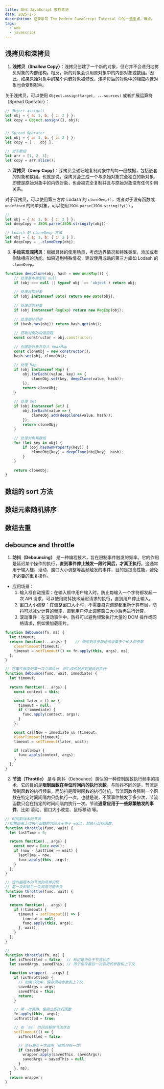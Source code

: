 ```yaml
---
title: 现代 JavaScript 教程笔记
date: 2025-1-5
describtion: 记录学习 The Modern JavaScript Tutorial 中的一些重点，难点。
tags:
  - web
  - javascript
---
```

## 浅拷贝和深拷贝

1. **浅拷贝（Shallow Copy）**：浅拷贝创建了一个新的对象，但它并不会递归地拷贝对象的内部结构。相反，新的对象会引用原对象中的内部对象或数组。因此，如果原始对象中的某个内嵌对象被修改，浅拷贝后的对象中的相应内嵌对象也会受到影响。

关于浅拷贝，可以使用 `Object.assign(target, ...sources)` 或者扩展运算符（Spread Operator）：

```js
// Object.assign()
let obj = { a: 1, b: { c: 2 } };
let copy = Object.assign({}, obj);


// Spread Operator
let obj = { a: 1, b: { c: 2 } };
let copy = { ...obj };

// 对于数组
let arr = [1, 2, 3];
let copy = arr.slice();
```

2. **深拷贝（Deep Copy）**：深拷贝会递归地复制对象中的每一层数据，包括嵌套的对象和数组。也就是说，深拷贝会生成一个与原始对象完全独立的新对象，即使是原始对象中的内嵌对象，也会被完全复制并且与原始对象没有任何引用关系。

对于深拷贝，可以使用第三方库 Lodash 的 `cloneDeep()`，或者对于没有函数或 `undefined` 的简单对象，可以使用`JSON.parse(JSON.stringify())` 。

```js
// 
let obj = { a: 1, b: { c: 2 } };
let deepCopy = JSON.parse(JSON.stringify(obj));

// Lodash 的 cloneDeep 方法
let obj = { a: 1, b: { c: 2 } };
let deepCopy = _.cloneDeep(obj);
```

3. **手动实现深拷贝**：根据具体的使用场景，考虑边界情况和特殊类型，添加或者删除相应的功能。如果遇到特殊情况，建议使用成熟的第三方库如 Lodash 的 `cloneDeep`。

```js
function deepClone(obj, hash = new WeakMap()) {
    // 处理基本类型和 null
    if (obj === null || typeof obj !== 'object') return obj;
    
    // 处理日期对象
    if (obj instanceof Date) return new Date(obj);
    
    // 处理正则对象
    if (obj instanceof RegExp) return new RegExp(obj);
    
    // 处理循环引用
    if (hash.has(obj)) return hash.get(obj);
    
    // 获取对象的构造函数
    const constructor = obj.constructor;
    
    // 创建新对象并存入 WeakMap
    const cloneObj = new constructor();
    hash.set(obj, cloneObj);
    
    // 处理 Map
    if (obj instanceof Map) {
        obj.forEach((value, key) => {
            cloneObj.set(key, deepClone(value, hash));
        });
        return cloneObj;
    }
    
    // 处理 Set
    if (obj instanceof Set) {
        obj.forEach(value => {
            cloneObj.add(deepClone(value, hash));
        });
        return cloneObj;
    }
    
    // 处理对象和数组
    for (let key in obj) {
        if (obj.hasOwnProperty(key)) {
            cloneObj[key] = deepClone(obj[key], hash);
        }
    }
    
    return cloneObj;
}
```

## 数组的 sort 方法



## 数组元素随机排序



## 数组去重




## debounce and throttle

1. **防抖（Debouncing）** 是一种编程技术，旨在限制事件触发的频率。它的作用是延迟某个操作的执行，**直到事件停止触发一段时间后，才真正执行**。这通常用于输入框、滚动、窗口大小调整等高频触发的事件，目的是提高性能，避免不必要的重复操作。

- 应用场景：
	1. 输入框自动搜索：在输入框中用户输入时，防止每输入一个字符都发起一次 API 请求，可以使用防抖技术延迟请求的执行，直到用户停止输入。
	2. 窗口大小调整：在调整窗口大小时，不需要每次调整都重新计算布局，防抖可以减少计算的频率，直到用户停止调整窗口大小后再进行计算。
	3. 滚动事件：在滚动事件中，防抖可以避免频繁执行大量的 DOM 操作或网络请求，例如懒加载图片。

```js
function debounce(fn, ms) {
  let timeout;
  return function(...args) {    // 使用剩余参数语法收集多个传入的参数
    clearTimeout(timeout);
    timeout = setTimeout(() => fn.apply(this, args), ms);
  };
}

// 在事件触发的第一次立即执行，而后续的触发则是延迟执行
function debounce(func, wait, immediate) {
  let timeout;
  
  return function(...args) {
    const context = this;

    const later = () => {
      timeout = null;
      if (!immediate) {
        func.apply(context, args);
      }
    };

    const callNow = immediate && !timeout;
    clearTimeout(timeout);
    timeout = setTimeout(later, wait);

    if (callNow) {
      func.apply(context, args);
    }
  };
}
```

2. **节流（Throttle）** 是与 防抖（Debounce）类似的一种控制函数执行频率的技术，它的目的是**限制函数在单位时间内的执行次数**。与防抖不同的是，节流是限制函数的执行频率，而防抖是限制函数的执行时机。节流函数会强制一个函数在特定时间间隔内只能执行一次。也就是说，不管事件触发了多少次，节流函数只会在指定的时间间隔内执行一次。节流**通常应用于一些频繁触发的事件**，比如 滚动、窗口大小改变、鼠标移动 等。

```js
// 时间戳版本的节流
//如果距离上次执行函数的时间大于等于 wait，就执行目标函数。
function throttle(func, wait) {
  let lastTime = 0;

  return function(...args) {
    const now = Date.now();
    if (now - lastTime >= wait) {
      lastTime = now;
      func.apply(this, args);
    }
  };
}

// 定时器版本的节流的简单实现
// 第一次和最后一次调用可能丢失
function throttle(func, wait) {
  let timeout;

  return function(...args) {
    if (!timeout) {
      timeout = setTimeout(() => {
        timeout = null; 
        func.apply(this, args);
      }, wait);
    }
  };
}

// 
function throttle(fn, ms) {
  let isThrottled = false;  // 标记是否处于节流状态
  let savedArgs, savedThis; // 用于保存最后一次调用的参数和上下文

  function wrapper(...args) {
    if (isThrottled) {
      // 如果节流中，保存调用参数和上下文
      savedArgs = args;
      savedThis = this;
      return;
    }

    // 第一次调用，使用立即执行函数
    fn.apply(this, args);
    isThrottled = true;

    // 在 `ms` 时间后解除节流状态
    setTimeout(() => {
      isThrottled = false;

      // 执行最后一次调用（排除只有一次）
      if (savedArgs) {
        wrapper.apply(savedThis, savedArgs);
        savedArgs = savedThis = null;
      }
    }, ms);
  }
  return wrapper;
}
```

## 